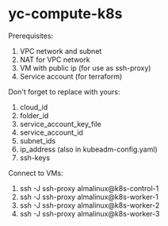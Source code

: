 # yc-compute-k8s
Prerequisites:
1. VPC network and subnet
2. NAT for VPC network
3. VM with public ip (for use as ssh-proxy)
4. Service account (for terraform)

Don't forget to replace with yours:
1. cloud_id
2. folder_id
3. service_account_key_file
4. service_account_id
5. subnet_ids
6. ip_address (also in kubeadm-config.yaml)
7. ssh-keys

Connect to VMs:
1. ssh -J ssh-proxy almalinux@k8s-control-1
2. ssh -J ssh-proxy almalinux@k8s-worker-1
3. ssh -J ssh-proxy almalinux@k8s-worker-2
4. ssh -J ssh-proxy almalinux@k8s-worker-3